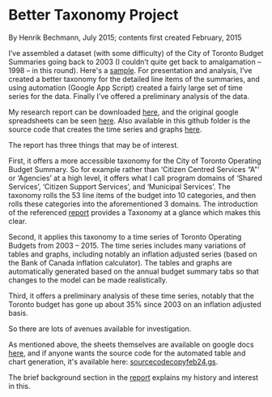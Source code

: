 # Better Taxonomy Project

By Henrik Bechmann, July 2015; contents first created February, 2015

I’ve assembled a dataset (with some difficulty) of the City of Toronto Budget Summaries going back to 2003 (I couldn’t quite get back to amalgamation – 1998 – in this round). Here's a [sample](https://drive.google.com/open?id=0B208oCU9D8OuNnlIbVVSdUxoYms). For presentation and analysis, I’ve created a better taxonomy for the detailed line items of the summaries, and using automation (Google App Script) created a fairly large set of time series for the data. Finally I’ve offered a preliminary analysis of the data.

My research report can be downloaded [here](https://drive.google.com/open?id=0B208oCU9D8Ouc0JvVERXVWVsRW8&authuser=0), and the original google spreadsheets can be seen [here](https://drive.google.com/open?id=1R5B_HMmDISyCfZcxS34sYY6iReGFbMCF1olzBJ7N9zU&authuser=0). Also available in this github folder is the source code that creates the time series and graphs [here](https://github.com/HenrikBechmann/CivicTechTO-TorontoBudget/blob/master/bettertaxonomy/sourcecodecopyfeb24.gs).

The report has three things that may be of interest.

First, it offers a more accessible taxonomy for the City of Toronto Operating Budget Summary. So for example rather than ‘Citizen Centred Services “A”‘ or ‘Agencies’ at a high level, it offers what I call program domains of ‘Shared Services’, ‘Citizen Support Services’, and ‘Municipal Services’. The taxonomy rolls the 53 line items of the budget into 10 categories, and then rolls these categories into the aforementioned 3 domains. The introduction of the referenced [report](https://drive.google.com/open?id=0B208oCU9D8Ouc0JvVERXVWVsRW8&authuser=0) provides a Taxonomy at a glance which makes this clear.

Second, it applies this taxonomy to a time series of Toronto Operating Budgets from 2003 – 2015. The time series includes many variations of tables and graphs, including notably an inflation adjusted series (based on the Bank of Canada inflation calculator). The tables and graphs are automatically generated based on the annual budget summary tabs so that changes to the model can be made realistically.

Third, it offers a preliminary analysis of these time series, notably that the Toronto budget has gone up about 35% since 2003 on an inflation adjusted basis.

So there are lots of avenues available for investigation.

As mentioned above, the sheets themselves are available on google docs [here](https://docs.google.com/spreadsheets/d/1R5B_HMmDISyCfZcxS34sYY6iReGFbMCF1olzBJ7N9zU/edit?usp=sharing), and if anyone wants the source code for the automated table and chart generation, it's available here: [sourcecodecopyfeb24.gs](https://github.com/HenrikBechmann/CivicTechTO-TorontoBudget/blob/master/bettertaxonomy/sourcecodecopyfeb24.gs).

The brief background section in the [report](https://drive.google.com/open?id=0B208oCU9D8Ouc0JvVERXVWVsRW8&authuser=0) explains my history and interest in this.
